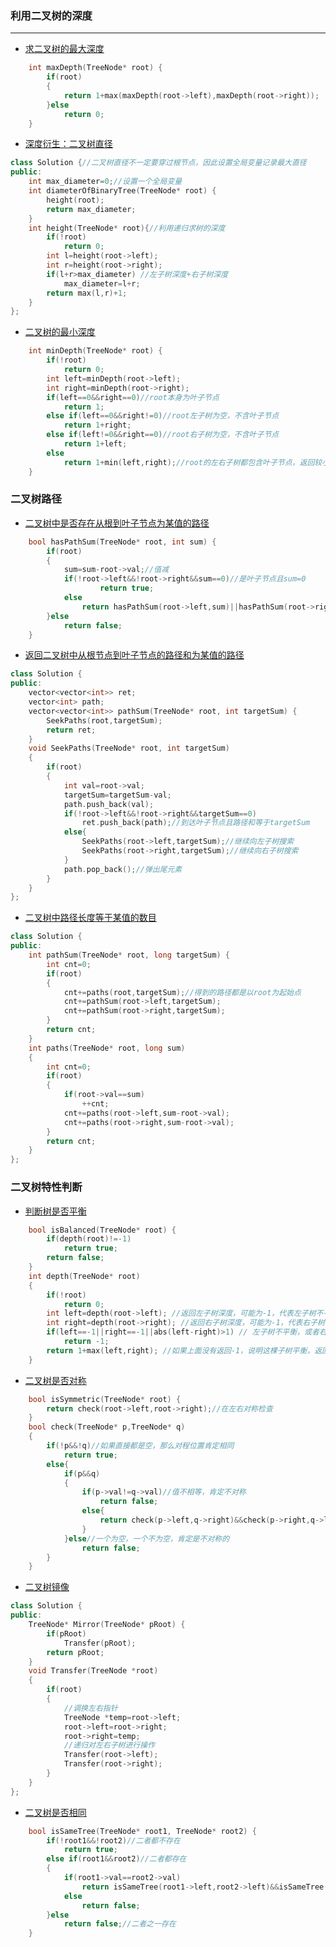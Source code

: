 ### 利用二叉树的深度
*** 
* [求二叉树的最大深度](https://leetcode.cn/problems/maximum-depth-of-binary-tree/)
```C++
    int maxDepth(TreeNode* root) {
        if(root)
        {
            return 1+max(maxDepth(root->left),maxDepth(root->right));
        }else
            return 0;
    }
```
* [深度衍生：二叉树直径](https://leetcode.cn/problems/diameter-of-binary-tree/)
```C++
class Solution {//二叉树直径不一定要穿过根节点，因此设置全局变量记录最大直径
public:
    int max_diameter=0;//设置一个全局变量
    int diameterOfBinaryTree(TreeNode* root) {
        height(root);
        return max_diameter;
    }
    int height(TreeNode* root){//利用递归求树的深度
        if(!root)
            return 0;
        int l=height(root->left);
        int r=height(root->right);
        if(l+r>max_diameter) //左子树深度+右子树深度
            max_diameter=l+r;
        return max(l,r)+1;
    }
};
```
* [二叉树的最小深度](https://leetcode.cn/problems/minimum-depth-of-binary-tree/)
```C++
    int minDepth(TreeNode* root) {
        if(!root)
            return 0;
        int left=minDepth(root->left);
        int right=minDepth(root->right);
        if(left==0&&right==0)//root本身为叶子节点
            return 1;
        else if(left==0&&right!=0)//root左子树为空，不含叶子节点
            return 1+right;
        else if(left!=0&&right==0)//root右子树为空，不含叶子节点
            return 1+left;
        else
            return 1+min(left,right);//root的左右子树都包含叶子节点，返回较小值
    }
```

### 二叉树路径 

* [二叉树中是否存在从根到叶子节点为某值的路径](https://www.nowcoder.com/practice/508378c0823c423baa723ce448cbfd0c?tpId=295&tqId=634&ru=/exam/oj&qru=/ta/format-top101/question-ranking&sourceUrl=%2Fexam%2Foj)
```C++
    bool hasPathSum(TreeNode* root, int sum) {
        if(root)
        {   
            sum=sum-root->val;//值减
            if(!root->left&&!root->right&&sum==0)//是叶子节点且sum=0
                    return true;
            else
                return hasPathSum(root->left,sum)||hasPathSum(root->right,sum);//递归
        }else
            return false;
    }
```
* [返回二叉树中从根节点到叶子节点的路径和为某值的路径](https://leetcode.cn/problems/path-sum-ii/)
```C++
class Solution {
public:
    vector<vector<int>> ret;
    vector<int> path;
    vector<vector<int>> pathSum(TreeNode* root, int targetSum) {
        SeekPaths(root,targetSum);
        return ret;
    }
    void SeekPaths(TreeNode* root, int targetSum)
    {
        if(root)
        {   
            int val=root->val;
            targetSum=targetSum-val;
            path.push_back(val);
            if(!root->left&&!root->right&&targetSum==0)
                ret.push_back(path);//到达叶子节点且路径和等于targetSum
            else{
                SeekPaths(root->left,targetSum);//继续向左子树搜索
                SeekPaths(root->right,targetSum);//继续向右子树搜索
            }
            path.pop_back();//弹出尾元素
        }
    }
};
```
* [二叉树中路径长度等于某值的数目](https://leetcode.cn/problems/path-sum-iii/)
```C++
class Solution {
public:
    int pathSum(TreeNode* root, long targetSum) {
        int cnt=0;
        if(root)
        {
            cnt+=paths(root,targetSum);//得到的路径都是以root为起始点
            cnt+=pathSum(root->left,targetSum);
            cnt+=pathSum(root->right,targetSum);
        }
        return cnt;
    }
    int paths(TreeNode* root, long sum)
    {
        int cnt=0;
        if(root)
        {
            if(root->val==sum)
                ++cnt;
            cnt+=paths(root->left,sum-root->val);
            cnt+=paths(root->right,sum-root->val);
        }
        return cnt;
    }
};
```

### 二叉树特性判断
* [判断树是否平衡](https://leetcode.cn/problems/balanced-binary-tree/)
```C++
    bool isBalanced(TreeNode* root) {
        if(depth(root)!=-1)
            return true;
        return false;
    }
    int depth(TreeNode* root)
    {
        if(!root)
            return 0;
        int left=depth(root->left); //返回左子树深度，可能为-1，代表左子树不平衡
        int right=depth(root->right); //返回右子树深度，可能为-1，代表右子树不平衡
        if(left==-1||right==-1||abs(left-right)>1) // 左子树不平衡，或者右子树不平衡，或者左子树右子树都平衡但是高度相差太大
            return -1;
        return 1+max(left,right); //如果上面没有返回-1，说明这棵子树平衡，返回深度
    }
```
* [二叉树是否对称](https://leetcode.cn/problems/symmetric-tree/)
```C++ 
    bool isSymmetric(TreeNode* root) {
        return check(root->left,root->right);//在左右对称检查
    }
    bool check(TreeNode* p,TreeNode* q)
    {
        if(!p&&!q)//如果直接都是空，那么对程位置肯定相同
            return true;
        else{
            if(p&&q)
            {
                if(p->val!=q->val)//值不相等，肯定不对称
                    return false;
                else{
                    return check(p->left,q->right)&&check(p->right,q->left);//值相等了应该继续往下移动进行检查
                }
            }else//一个为空，一个不为空，肯定是不对称的
                return false;
        }
    }
```
* [二叉树镜像](https://www.nowcoder.com/practice/a9d0ecbacef9410ca97463e4a5c83be7?tpId=295&tqId=1374963&ru=/exam/oj&qru=/ta/format-top101/question-ranking&sourceUrl=%2Fexam%2Foj%3Fpage%3D1%26tab%3D%25E7%25AE%2597%25E6%25B3%2595%25E7%25AF%2587%26topicId%3D295)
```C++ 
class Solution {
public:
    TreeNode* Mirror(TreeNode* pRoot) {
        if(pRoot)
            Transfer(pRoot);
        return pRoot;
    }
    void Transfer(TreeNode *root)
    {
        if(root)
        {   
            //调换左右指针
            TreeNode *temp=root->left;
            root->left=root->right;
            root->right=temp;
            //递归对左右子树进行操作
            Transfer(root->left);
            Transfer(root->right);
        }
    }
};
```
* [二叉树是否相同](https://leetcode.cn/problems/same-tree/)
```C++
    bool isSameTree(TreeNode* root1, TreeNode* root2) {
        if(!root1&&!root2)//二者都不存在
            return true;
        else if(root1&&root2)//二者都存在
        {
            if(root1->val==root2->val)
                return isSameTree(root1->left,root2->left)&&isSameTree(root1->right,root2->right);
            else
                return false;
        }else
            return false;//二者之一存在
    }
```
